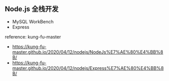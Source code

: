 ## Node.js 全栈开发

* MySQL WorkBench
* Express

reference: kung-fu-master
* https://kung-fu-master.github.io/2020/04/12/nodejs/NodeJs%E7%AE%80%E4%BB%8B/
* https://kung-fu-master.github.io/2020/04/12/nodejs/Express%E7%AE%80%E4%BB%8B/
